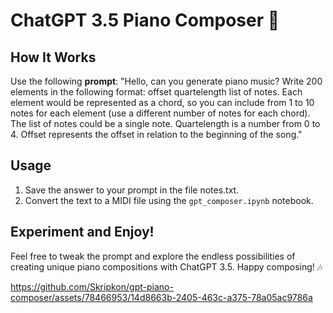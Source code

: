 # ChatGPT 3.5 Piano Composer 🎹

## How It Works
Use the following <b>prompt</b>:
"Hello, can you generate piano music? Write 200 elements in the following format: offset quartelength list of notes. Each element would be represented as a chord, so you can include from 1 to 10 notes for each element (use a different number of notes for each chord). The list of notes could be a single note. Quartelength is a number from 0 to 4. Offset represents the offset in relation to the beginning of the song."

## Usage
1. Save the answer to your prompt in the file notes.txt.
2. Convert the text to a MIDI file using the ```gpt_composer.ipynb``` notebook.

## Experiment and Enjoy!
Feel free to tweak the prompt and explore the endless possibilities of creating unique piano compositions with ChatGPT 3.5. Happy composing! 🎶


https://github.com/Skripkon/gpt-piano-composer/assets/78466953/14d8663b-2405-463c-a375-78a05ac9786a

